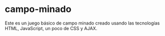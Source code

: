 # campo-minado
Este es un juego básico de campo minado creado usando las tecnologías HTML, JavaScript, un poco de CSS y AJAX.
